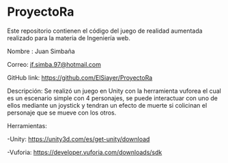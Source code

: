 # ProyectoRa
Este repositorio contienen el código del juego de realidad aumentada realizado para la materia de Ingeniería web.

Nombre : Juan Simbaña

Correo: jf.simba.97@hotmail.com

GitHub link: https://github.com/ElSiayer/ProyectoRa


Descripción:
Se realizó un juego en Unity con la herramienta vuforea el cual es un escenario simple con 4 personajes, se puede interactuar con uno de ellos
mediante un joystick y tendran un efecto de  muerte si colicinan el personaje que se mueve con los otros.


Herramientas:

 -Unity: https://unity3d.com/es/get-unity/download
 
 -Vuforia: https://developer.vuforia.com/downloads/sdk
